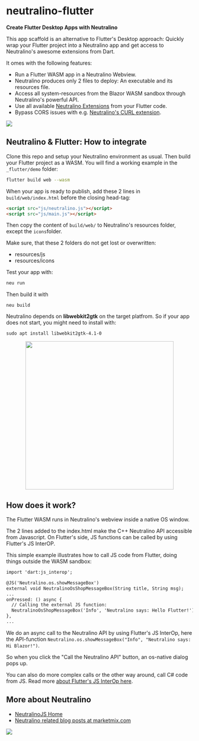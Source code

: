 </p>

# neutralino-flutter

**Create Flutter Desktop Apps with Neutralino**

This app scaffold is an alternative to Flutter's Desktop approach: Quickly wrap your Flutter project into a Neutralino app and get access to Neutralino's awesome extensions from Dart.

It omes with the following features:

- Run a Flutter WASM app in a Neutralino Webview.
- Neutralino produces only 2 files to deploy: An executable and its resources file.
- Access all system-resources from the Blazor WASM sandbox through Neutralino's powerful API.
- Use all available [Neutralino Extensions](https://neutralino.js.org/resources/) from your Flutter code.
- Bypass CORS issues with e.g. [Neutralino's CURL extension](https://github.com/hschneider/neutralino-curl).

<img src="https://marketmix.com/git-assets/neutralino-flutter/neutralino-flutter.jpg">

## Neutralino & Flutter: How to integrate

Clone this repo and setup your Neutralino environment as usual. Then build your Flutter project as a WASM. You will find a working example in the `_flutter/demo` folder:
```bash
flutter build web --wasm
```
When your app is ready to publish, add these 2 lines in `build/web/index.html` before the closing head-tag:
```html
<script src="js/neutralino.js"></script>
<script src="js/main.js"></script>
```
Then copy the content of `build/web/` to Neutralino's resources folder, except the `icons`folder.

Make sure, that these 2 folders do not get lost or overwritten:
- resources/js
- resources/icons

Test your app with:
```bash
neu run
```
Then build it with
```
neu build
```
Neutralino depends on **libwebkit2gtk** on the target platfrom. So if your app does not start, you might need to install with:
```
sudo apt install libwebkit2gtk-4.1-0
```
<p align="center">
<img src="https://marketmix.com/git-assets/neutralino-flutter/neutalino-flutter-desktop-wasm.jpg" width="400" height="auto">
</p>

## How does it work?

The Flutter WASM runs in Neutralino's webview inside a native OS window.

The 2 lines added to the index.html make the C++ Neutralino API accessible from Javascript.
On Flutter's side, JS functions can be called by using Flutter's JS InterOP. 

This simple example illustrates how to call JS code from Flutter, doing things outside the WASM sandbox:

```html
import 'dart:js_interop';

@JS('Neutralino.os.showMessageBox')
external void NeutralinoOsShopMessageBox(String title, String msg);
...
onPressed: () async {
  // Calling the external JS function:
  NeutralinoOsShopMessageBox('Info', 'Neutralino says: Hello Flutter!');
},
...
```
We do an async call to the Neutralino API by using Flutter's JS InterOp, here the API-function `Neutralino.os.showMessageBox("Info", "Neutralino says: Hi Blazor!")`.

So when you click the "Call the Neutralino API" button, an os-native dialog pops up. 

You can also do more complex calls or the other way around, call C# code from JS. Read more [about Flutter's JS InterOp here](https://dart.dev/interop/js-interop).

## More about Neutralino

- [NeutralinoJS Home](https://neutralino.js.org) 
- [Neutralino related blog posts at marketmix.com](https://marketmix.com/de/tag/neutralinojs/)


<img src="https://marketmix.com/git-assets/star-me-2.svg">

